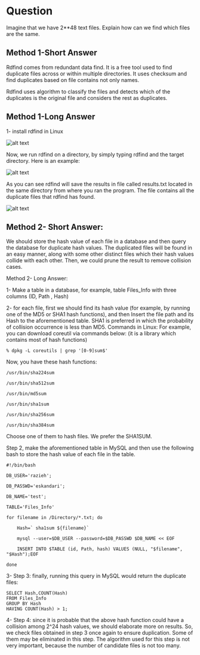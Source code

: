 
# 	Question
Imagine that we have 2**48 text files. Explain how can we find which files are the same.

## Method 1-Short Answer
Rdfind comes from redundant data find. It is a free tool used to find duplicate files across or within multiple directories. It uses checksum and find duplicates based on file contains not only names.

Rdfind uses algorithm to classify the files and detects which of the duplicates is the original file and considers the rest as duplicates.

## Method 1-Long Answer

1-	 install rdfind in Linux
 
![alt text](https://github.com/razieheskandari/Screenshots/blob/master/Q2(1).png)
 
Now, we run rdfind on a directory, by simply typing rdfind and the target directory. Here is an example:

![alt text](https://github.com/razieheskandari/Screenshots/blob/master/Q2(2).png)
 
As you can see rdfind will save the results in file called results.txt located in the same directory from where you ran the program. The file contains all the duplicate files that rdfind has found.

![alt text](https://github.com/razieheskandari/Screenshots/blob/master/Q2(3).png)
 
## Method 2- Short Answer:
We should store the hash value of each file in a database and then query the database for duplicate hash values. The duplicated files will be found in an easy manner, along with some other distinct files which their hash values collide with each other. Then, we could prune the result to remove collision cases. 

Method 2- Long Answer:

1-	Make a table in a database, for example, table Files_Info with three columns (ID, Path , Hash) 

2-	for each file, first we should find its hash value (for example, by running one of the MD5 or SHA1 hash functions), and then Insert the file path and its Hash to the aforementioned table. SHA1 is preferred in which the probability of collision occurrence is less than MD5. 
Commands in Linux: 
For example, you can download coreutil via commands below: (it is a library which contains most of hash functions)

	% dpkg -L coreutils | grep '[0-9]sum$'
	
Now, you have these hash functions:

	/usr/bin/sha224sum
	
	/usr/bin/sha512sum
	
	/usr/bin/md5sum
	
	/usr/bin/sha1sum
	
	/usr/bin/sha256sum
	
	/usr/bin/sha384sum
	
Choose one of them to hash files. We prefer the SHA1SUM. 

Step 2, make the aforementioned table in MySQL and then use the following bash to store the hash value of each file in the table. 

	#!/bin/bash
	
	DB_USER='razieh';
	
	DB_PASSWD='eskandari';
	
	DB_NAME='test';
	
	TABLE='Files_Info' 
	
	for filename in /Directory/*.txt; do
	
		Hash=` sha1sum ${filename}`
		
		mysql --user=$DB_USER --password=$DB_PASSWD $DB_NAME << EOF
		
		INSERT INTO $TABLE (id, Path, hash) VALUES (NULL, "$filename", "$Hash");EOF
		
	done

3-	Step 3: finally, running this query in MySQL would return the duplicate files: 

	SELECT Hash,COUNT(Hash)  
	FROM Files_Info  
	GROUP BY Hash  
	HAVING COUNT(Hash) > 1;  

4-	Step 4: since it is probable that the above hash function could have a collision among 2^24 hash values, we should elaborate more on results. So, we check files obtained in step 3 once again to ensure duplication. Some of them may be eliminated in this step.
 The algorithm used for this step is not very important, because the number of candidate files is not too many. 
